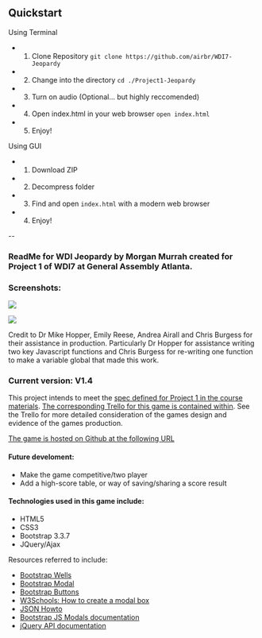 Quickstart
--
Using Terminal

* 1. Clone Repository ``git clone https://github.com/airbr/WDI7-Jeopardy``
* 2. Change into the directory ``cd ./Project1-Jeopardy``
* 3. Turn on audio (Optional... but highly reccomended)
* 4. Open index.html in your web browser ``open index.html``
* 5. Enjoy!

Using GUI

* 1. Download ZIP 
* 2. Decompress folder
* 3. Find and open ``index.html`` with a modern web browser
* 4. Enjoy!

--
### ReadMe for WDI Jeopardy by Morgan Murrah created for Project 1 of WDI7 at General Assembly Atlanta.

### Screenshots:
![](http://imgur.com/9NdwvIp.jpeg)

![](http://imgur.com/qHQc5w5.jpeg)

Credit to Dr Mike Hopper, Emily Reese, Andrea Airall and Chris Burgess for their assistance in production. Particularly Dr Hopper for assistance writing two key Javascript functions and Chris Burgess for re-writing one function to make a variable global that made this work.

### Current version: V1.4

This project intends to meet the [spec defined for Project 1 in the course materials](https://github.com/ATL-WDI-Curriculum/projects/blob/master/project1.md). [The corresponding Trello for this game is contained within](https://trello.com/b/FtyjyTlm/wdi-project-1-jeopardy-morgan-murrah). See the Trello for more detailed consideration of the games design and evidence of the games production.

[The game is hosted on Github at the following URL](https://github.com/airbr/WDI7-Jeopardy)

#### Future develoment:

* Make the game competitive/two player
* Add a high-score table, or way of saving/sharing a score result


#### Technologies used in this game include:

 * HTML5
 * CSS3
 * Bootstrap 3.3.7
 * JQuery/Ajax

Resources referred to include:

* [Bootstrap Wells](http://www.w3schools.com/bootstrap/bootstrap_wells.asp)
* [Bootstrap Modal](http://www.w3schools.com/bootstrap/bootstrap_modal.asp)
* [Bootstrap Buttons](http://www.w3schools.com/bootstrap/bootstrap_buttons.asp)
* [W3Schools: How to create a modal box](http://www.w3schools.com/howto/howto_css_modals.asp)
* [JSON Howto](http://www.w3schools.com/json/json_eval.asp)
* [Bootstrap JS Modals documentation](https://getbootstrap.com/javascript/#modals)
* [jQuery API documentation](https://api.jquery.com/)






